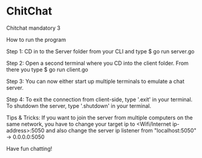 # ChitChat
Chitchat mandatory 3

How to run the program

Step 1:
CD in to the Server folder from your CLI and type $ go run server.go

Step 2: 
Open a second terminal where you CD into the client folder. From there you type $ go run client.go

Step 3:
You can now either start up multiple terminals to emulate a chat server.

Step 4: To exit the connection from client-side, type '.exit' in your terminal. To shutdown the server, type '.shutdown' in your terminal.


Tips & Tricks:
If you want to join the server from multiple computers on the same network, you have to change your target ip to  <Wifi/Internet ip-address>:5050
and also change the server ip listener from "localhost:5050" -> 0.0.0.0:5050

Have fun chatting!
